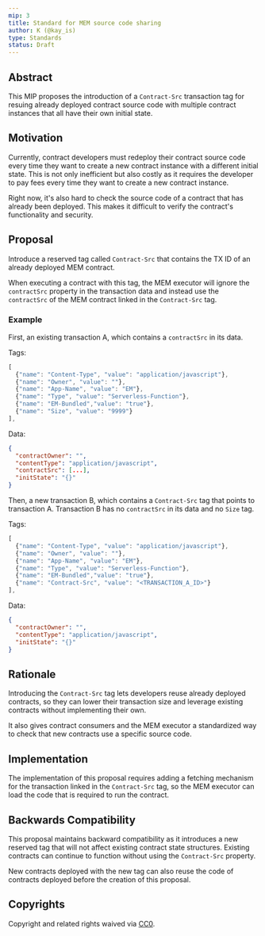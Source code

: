 ```yaml
---
mip: 3
title: Standard for MEM source code sharing
author: K (@kay_is)
type: Standards
status: Draft
---
```


## Abstract

This MIP proposes the introduction of a `Contract-Src` transaction tag for resuing already
deployed contract source code with multiple contract instances that all have their own initial state.

## Motivation

Currently, contract developers must redeploy their contract source code every time they want to create a new contract instance with a different initial state. This is not only inefficient but also costly as it requires the developer to pay fees every time they want to create a new contract instance.

Right now, it's also hard to check the source code of a contract that has already been deployed. This makes it difficult to verify the contract's functionality and security.

## Proposal

Introduce a reserved tag called `Contract-Src` that contains the TX ID of an already deployed MEM contract.

When executing a contract with this tag, the MEM executor will ignore the `contractSrc` property in the transaction data and instead use the `contractSrc` of the MEM contract linked in the `Contract-Src` tag.

### Example

First, an existing transaction A, which contains a `contractSrc` in its data.

Tags:

```javascript
[
  {"name": "Content-Type", "value": "application/javascript"},
  {"name": "Owner", "value": ""},
  {"name": "App-Name", "value": "EM"},
  {"name": "Type", "value": "Serverless-Function"},
  {"name": "EM-Bundled","value": "true"},
  {"name": "Size", "value": "9999"}
],
```

Data:

```json
{
  "contractOwner": "",
  "contentType": "application/javascript",
  "contractSrc": [...],
  "initState": "{}"
}
```

Then, a new transaction B, which contains a `Contract-Src` tag that points to transaction A. Transaction B has no `contractSrc` in its data and no `Size` tag.

Tags:

```javascript
[
  {"name": "Content-Type", "value": "application/javascript"},
  {"name": "Owner", "value": ""},
  {"name": "App-Name", "value": "EM"},
  {"name": "Type", "value": "Serverless-Function"},
  {"name": "EM-Bundled","value": "true"},
  {"name": "Contract-Src", "value": "<TRANSACTION_A_ID>"}
],
```

Data:

```json
{
  "contractOwner": "",
  "contentType": "application/javascript",
  "initState": "{}"
}
```

## Rationale

Introducing the `Contract-Src` tag lets developers reuse already deployed contracts, so they can lower their transaction size and leverage existing contracts without implementing their own.

It also gives contract consumers and the MEM executor a standardized way to check that new contracts use a specific source code.

## Implementation

The implementation of this proposal requires adding a fetching mechanism for the transaction linked in the `Contract-Src` tag, so the MEM executor can load the code that is required to run the contract.

## Backwards Compatibility

This proposal maintains backward compatibility as it introduces a new reserved tag that will not affect existing contract state structures. Existing contracts can continue to function without using the `Contract-Src` property.

New contracts deployed with the new tag can also reuse the code of contracts deployed before the creation of this proposal.

## Copyrights

Copyright and related rights waived via [CC0](../LICENSE.md).
